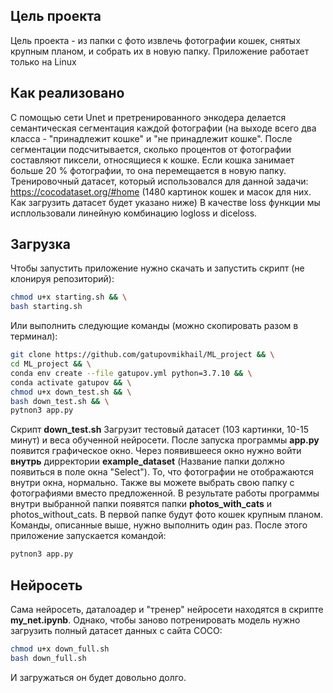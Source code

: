 ## Цель проекта
Цель проекта - из папки c фото извлечь фотографии кошек, снятыx крупным планом, и собрать их в новую папку. Приложение работает только на Linux
## Как реализовано
С помощью сети Unet и претренированного энкодера делается семантическая сегментация каждой фотографии
(на выходе всего два класса - "принадлежит кошке" и "не принадлежит кошке". После сегментации подсчитывается, сколько процентов от фотографии составляют пиксели, относящиеся к кошке. Если кошка занимает больше 20 % фотографии, то она перемещается в новую папку. 
Тренировочный датасет, который использовался для данной задачи:
https://cocodataset.org/#home
(1480 картинок кошек и масок для них. Как загрузить датасет будет указано ниже)
В качестве loss функции мы исплользовали линейную комбинацию logloss и diceloss.

## Загрузка
Чтобы запустить приложение нужно скачать и запустить скрипт (не клонируя репозиторий):
```bash  
chmod u+x starting.sh && \
bash starting.sh
```
Или выполнить следующие команды (можно скопировать разом в терминал):
```bash  
git clone https://github.com/gatupovmikhail/ML_project && \
cd ML_project && \
conda env create --file gatupov.yml python=3.7.10 && \
conda activate gatupov && \
chmod u+x down_test.sh && \
bash down_test.sh && \
pytnon3 app.py  
```
Скрипт **down_test.sh** Загрузит тестовый датасет (103 картинки, 10-15 минут) и веса обученной нейросети. 
После запуска программы **app.py** появится графическое окно. Через появившееся окно нужно войти **внутрь** дирректории **example_dataset** (Название папки должно появиться в поле окна "Select"). То, что фотографии не отображаются внутри окна, нормально. 
Также вы можете выбрать свою папку с фотографиями вместо предложенной.
В результате работы программы внутри выбранной папки появятся папки **photos_with_cats** и photos_without_cats. В первой папке будут фото кошек крупным планом.
Команды, описанные выше, нужно выполнить один раз. После этого приложение запускается командой:
```bash
pytnon3 app.py  
```


## Нейросеть
Сама нейросеть, даталоадер и "тренер" нейросети находятся в скрипте **my_net.ipynb**. Однако, чтобы заново потренировать модель нужно загрузить полный датасет данных с сайта COCO:
```bash
chmod u+x down_full.sh  
bash down_full.sh    
```
И загружаться он будет довольно долго. 

